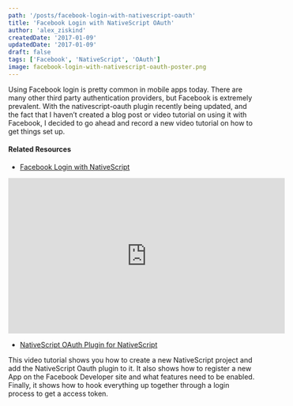 ```yaml
---
path: '/posts/facebook-login-with-nativescript-oauth'
title: 'Facebook Login with NativeScript OAuth'
author: 'alex_ziskind'
createdDate: '2017-01-09'
updatedDate: '2017-01-09'
draft: false
tags: ['Facebook', 'NativeScript', 'OAuth']
image: facebook-login-with-nativescript-oauth-poster.png
---
```


Using Facebook login is pretty common in mobile apps today. There are many other third party authentication providers, but Facebook is extremely prevalent. With the nativescript-oauth plugin recently being updated, and the fact that I haven’t created a blog post or video tutorial on using it with Facebook, I decided to go ahead and record a new video tutorial on how to get things set up.

#### Related Resources

* [Facebook Login with NativeScript](https://youtu.be/V0doxN0gkoI)

<div class="videoWrapper">
    <iframe width="560" height="315" src="https://www.youtube.com/embed/V0doxN0gkoI" frameborder="0" allowfullscreen></iframe>
</div>

* [NativeScript OAuth Plugin for NativeScript](https://www.npmjs.com/package/nativescript-oauth)

This video tutorial shows you how to create a new NativeScript project and add the NativeScript Oauth plugin to it. It also shows how to register a new App on the Facebook Developer site and what features need to be enabled. Finally, it shows how to hook everything up together through a login process to get a access token.
